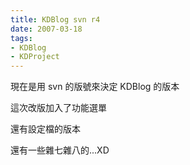```yaml
---
title: KDBlog svn r4
date: 2007-03-18
tags:
- KDBlog
- KDProject
---
```

現在是用 svn 的版號來決定 KDBlog 的版本

這次改版加入了功能選單

還有設定檔的版本

還有一些雜七雜八的...XD

